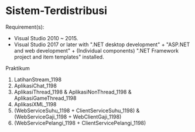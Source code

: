 # Sistem-Terdistribusi

Requirement(s):
* Visual Studio 2010 ~ 2015.
* Visual Studio 2017 or later with ".NET desktop development" + "ASP.NET and web development" + (Individual components) ".NET Framework project and item templates" installed.

Praktikum
1. LatihanStream_1198
2. AplikasiChat_1198
3. AplikasiThread_1198 & AplikasiNonThread_1198 & AplikasiGameThread_1198
4. AplikasiXML_1198
5. (WebServiceSuhu_1198 + ClientServiceSuhu_1198) & (WebServiceGaji_1198 + WebClientGaji_1198)
6. (WebServicePelangi_1198 + ClientServicePelangi_1198)

